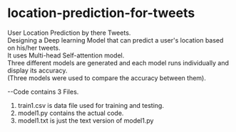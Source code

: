 # location-prediction-for-tweets
User Location Prediction by there Tweets.  
Designing a Deep learning Model that can predict a user's location based on his/her tweets.  
It uses Multi-head Self-attention model.  
Three different models are generated and each model runs individually and display its accuracy.  
(Three models were used to compare the accuracy between them).  

--Code contains 3 Files.  
1. train1.csv is data file used for training and testing.
2. model1.py contains the actual code.
3. model1.txt is just the text version of model1.py
